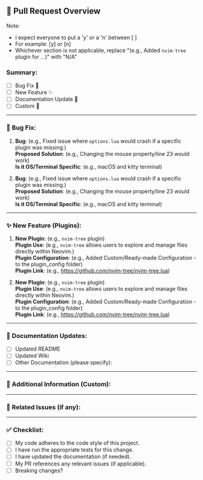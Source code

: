 ## 🚀 Pull Request Overview

Note:

- I expect everyone to put a 'y' or a 'n' between [ ]
- For example: [y] or [n]
- Whichever section is not applicable, replace "(e.g., Added `nvim-tree` plugin for ...)" with "N/A"

### Summary:

<!-- Please provide a brief summary of the changes made in this pull request. What does this PR address or fix? -->

- [ ] Bug Fix 🐛
- [ ] New Feature ✨
- [ ] Documentation Update 📝
- [ ] Custom 🔧

---

### 🐛 Bug Fix:

<!-- List the major changes included in this pull request. Feel free to add sections for each type of change if needed. -->

1. **Bug**: (e.g., Fixed issue where `options.lua` would crash if a specific plugin was missing.)
   </br>
   **Proposed Solution**: (e.g., Changing the mouse property/line 23 would work)
   </br>
   **Is it OS/Terminal Specific**: (e.g., macOS and kitty terminal)

2. **Bug**: (e.g., Fixed issue where `options.lua` would crash if a specific plugin was missing.)
   </br>
   **Proposed Solution**: (e.g., Changing the mouse property/line 23 would work)
   </br>
   **Is it OS/Terminal Specific**: (e.g., macOS and kitty terminal)

---

### ✨ New Feature (Plugins):

<!-- If the PR includes changes to plugins, provide a summary of the added or modified plugin configuration. -->

1. **New Plugin**: (e.g., `nvim-tree` plugin)
   </br>
   **Plugin Use**: (e.g., `nvim-tree` allows users to explore and manage files directly within Neovim.)
   </br>
   **Plugin Configuration**: (e.g., Added Custom/Ready-made Configuration - to the plugin_config folder)
   </br>
   **Plugin Link**: (e.g., https://github.com/nvim-tree/nvim-tree.lua)

2. **New Plugin**: (e.g., `nvim-tree` plugin)
   </br>
   **Plugin Use**: (e.g., `nvim-tree` allows users to explore and manage files directly within Neovim.)
   </br>
   **Plugin Configuration**: (e.g., Added Custom/Ready-made Configuration - to the plugin_config folder)
   </br>
   **Plugin Link**: (e.g., https://github.com/nvim-tree/nvim-tree.lua)

---

### 📝 Documentation Updates:

<!-- Has the documentation been updated to reflect these changes? Please mention any changes made in the README, Wiki, or other doc files. -->

- [ ] Updated README
- [ ] Updated Wiki
- [ ] Other Documentation (please specify):

---

### 🔧 Additional Information (Custom):

<!-- Any additional context or information relevant to this pull request. Optional, but helpful. -->

---

### 🔗 Related Issues (if any):

<!-- If this PR fixes any existing issues, link them here (e.g., Fixes #12). -->

---

### ✅ Checklist:

- [ ] My code adheres to the code style of this project.
- [ ] I have run the appropriate tests for this change.
- [ ] I have updated the documentation (if needed).
- [ ] My PR references any relevant issues (if applicable).
- [ ] Breaking changes?
